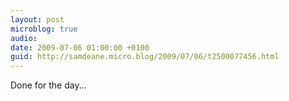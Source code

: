 ```yaml
---
layout: post
microblog: true
audio: 
date: 2009-07-06 01:00:00 +0100
guid: http://samdeane.micro.blog/2009/07/06/t2500077456.html
---
```

Done for the day...
